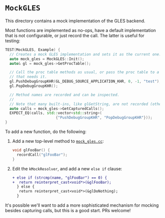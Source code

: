 # `MockGLES`

This directory contains a mock implementation of the GLES backend.

Most functions are implemented as no-ops, have a default implementation that is
not configurable, or just record the call. The latter is useful for testing:

```cc
TEST(MockGLES, Example) {
  // Creates a mock GLES implementation and sets it as the current one.
  auto mock_gles = MockGLES::Init();
  auto& gl = mock_gles->GetProcTable();

  // Call the proc table methods as usual, or pass the proc table to a class
  // that needs it.
  gl.PushDebugGroupKHR(GL_DEBUG_SOURCE_APPLICATION_KHR, 0, -1, "test");
  gl.PopDebugGroupKHR();

  // Method names are recorded and can be inspected.
  //
  // Note that many built-ins, like glGetString, are not recorded (otherwise the // logs would be much bigger and less useful).
  auto calls = mock_gles->GetCapturedCalls();
  EXPECT_EQ(calls, std::vector<std::string>(
                       {"PushDebugGroupKHR", "PopDebugGroupKHR"}));
}
```

To add a new function, do the following:

1. Add a new top-level method to [`mock_gles.cc`](mock_gles.cc):

   ```cc
   void glFooBar() {
     recordCall("glFooBar");
   }
   ```

1. Edit the `kMockResolver`, and add a new `else if` clause:

   ```diff
   + else if (strcmp(name, "glFooBar") == 0) {
   +  return reinterpret_cast<void*>(&glFooBar);
     } else {
      return reinterpret_cast<void*>(&glDoNothing);
     }
   ```

It's possible we'll want to add a more sophisticated mechanism for mocking
besides capturing calls, but this is a good start. PRs welcome!
